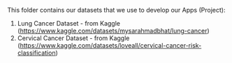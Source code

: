 This folder contains our datasets that we use to develop our Apps (Project):
1. Lung Cancer Dataset - from Kaggle (https://www.kaggle.com/datasets/mysarahmadbhat/lung-cancer)
2. Cervical  Cancer Dataset - from Kaggle (https://www.kaggle.com/datasets/loveall/cervical-cancer-risk-classification)

